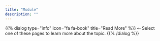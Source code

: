 ```yaml
---
title: "Module"
description: ""
---
```

{{% dialog type="info" icon="fa fa-book" title="Read More" %}}
⇠ Select one of these pages to learn more about the topic.
{{% /dialog %}}
